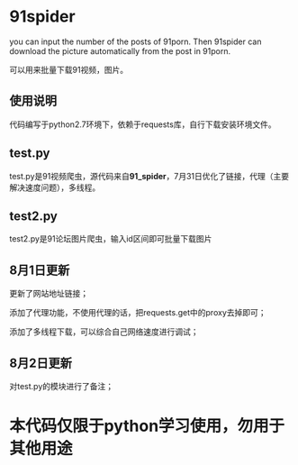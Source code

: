 # 91spider
you can input the number of the posts of 91porn.
Then 91spider can download the picture automatically from the post in 91porn.

可以用来批量下载91视频，图片。

## 使用说明

代码编写于python2.7环境下，依赖于requests库，自行下载安装环境文件。

## test.py
test.py是91视频爬虫，源代码来自**91_spider**，7月31日优化了链接，代理（主要解决速度问题），多线程。

## test2.py
test2.py是91论坛图片爬虫，输入id区间即可批量下载图片

## 8月1日更新

更新了网站地址链接；

添加了代理功能，不使用代理的话，把requests.get中的proxy去掉即可；

添加了多线程下载，可以综合自己网络速度进行调试；

## 8月2日更新

对test.py的模块进行了备注；




# **本代码仅限于python学习使用，勿用于其他用途**

